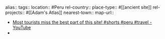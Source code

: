 alias::
tags::
location:: #Peru
rel-country::
place-type:: #[[ancient site]]
rel-projects:: #[[Adam's Atlas]]
nearest-town::
map-url::
- [Most tourists miss the best part of this site! #shorts #peru #travel - YouTube](https://www.youtube.com/shorts/b3yd3R1AQiE)
-
